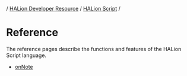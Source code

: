 / [HALion Developer Resource](../..//HALion-Developer-Resource.md) / [HALion Script](./HALion-Script.md) /

# Reference

The reference pages describe the functions and features of the HALion Script language.

- [onNote](./onNote.md)